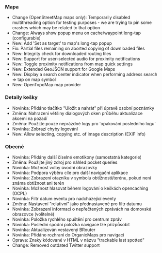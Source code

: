 ### Mapa
- Change (OpenStreetMap maps only): Temporarily disabled multithreading option for testing purposes - we are trying to pin some crashes which may be related to that option
- Change: Always show popup menu on cache/waypoint long-tap (configurable)
- New: Add 'Set as target' to map's long-tap popup
- Fix: Partial files remaining on aborted copying of downloaded files
- New: Integrity check for downloaded routing tiles
- New: Support for user-selected audio for proximity notifications
- New: Toggle proximity notifications from map quick settings
- New: Extended GeoJSON support for Google Maps
- New: Display a search center indicator when performing address search => tap on map symbol
- New: OpenTopoMap map provider

### Detaily kešky
- Novinka: Přidáno tlačítko "Uložit a nahrát" při úpravě osobní poznámky
- Změna: Nahrazení většiny dialogových oken průběhu aktualizace akcemi na pozadí
- Změna: Použijte pouze neprázdné logy pro 'opakování posledního logu'
- Novinka: Zobrazí chyby logování
- New: Allow selecting, copying etc. of image description (EXIF info)

### Obecné
- Novinka: Přidány další číselné emotikony (samostatná kategorie)
- Změna: Použijte jiný zdroj pro náhled pocket queries
- Novinka: Možnost volby úvodní obrazovky
- Novinka: Podpora výběru cíle pro další navigační aplikace
- Novinka: Zobrazení otazníku v symbolu obtížnosti/terénu, pokud není známa obtížnost ani terén
- Novinka: Možnost hlasovat během logování o keškách opencaching (OCPL)
- Novinka: Filtr datum eventu pro nadcházející eventy
- Změna: Nastavení "relativní" jako přednastavené pro filtr datumu
- Novinka: Zobrazení informací o nepřečtených zprávách na domovské obrazovce (volitelné)
- Novinka: Položka rychlého spuštění pro centrum zpráv
- Novinka: Poslední spodní položka navigace lze přizpůsobit
- Novinka: Aktualizován vestavený BRouter
- Novinka: Přidáno rozhraní do OrganicMaps pro navigaci
- Oprava: Znaky kódované v HTML v názvu "trackable last spotted"
- Change: Removed outdated Twitter support
